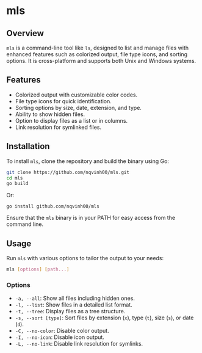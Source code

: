 # mls

## Overview

`mls` is a command-line tool like `ls`, designed to list and manage files with enhanced features such as colorized output, file type icons, and sorting options. It is cross-platform and supports both Unix and Windows systems.

## Features

- Colorized output with customizable color codes.
- File type icons for quick identification.
- Sorting options by size, date, extension, and type.
- Ability to show hidden files.
- Option to display files as a list or in columns.
- Link resolution for symlinked files.

## Installation

To install `mls`, clone the repository and build the binary using Go:

```sh
git clone https://github.com/nqvinh00/mls.git
cd mls
go build
```

Or:

```
go install github.com/nqvinh00/mls
```

Ensure that the `mls` binary is in your PATH for easy access from the command line.

## Usage

Run `mls` with various options to tailor the output to your needs:

```sh
mls [options] [path...]
```

### Options

- `-a, --all`: Show all files including hidden ones.
- `-l, --list`: Show files in a detailed list format.
- `-t, --tree`: Display files as a tree structure.
- `-s, --sort [type]`: Sort files by extension (`x`), type (`t`), size (`s`), or date (`d`).
- `-C, --no-color`: Disable color output.
- `-I, --no-icon`: Disable icon output.
- `-L, --no-link`: Disable link resolution for symlinks.

